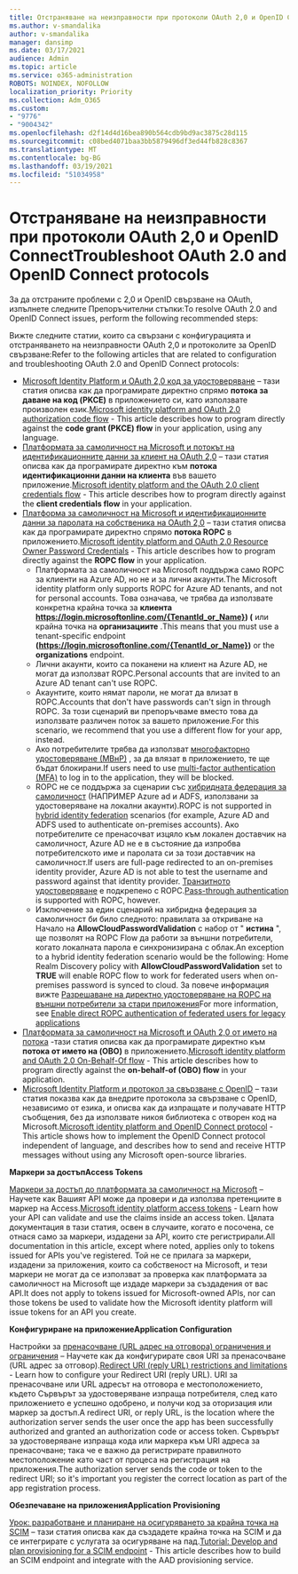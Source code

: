 ```yaml
---
title: Отстраняване на неизправности при протоколи OAuth 2,0 и OpenID Connect
ms.author: v-smandalika
author: v-smandalika
manager: dansimp
ms.date: 03/17/2021
audience: Admin
ms.topic: article
ms.service: o365-administration
ROBOTS: NOINDEX, NOFOLLOW
localization_priority: Priority
ms.collection: Adm_O365
ms.custom:
- "9776"
- "9004342"
ms.openlocfilehash: d2f14d4d16bea890b564cdb9bd9ac3875c28d115
ms.sourcegitcommit: c08bed4071baa3bb5879496df3ed44fb828c8367
ms.translationtype: MT
ms.contentlocale: bg-BG
ms.lasthandoff: 03/19/2021
ms.locfileid: "51034958"
---
```

# <a name="troubleshoot-oauth-20-and-openid-connect-protocols"></a><span data-ttu-id="787e0-102">Отстраняване на неизправности при протоколи OAuth 2,0 и OpenID Connect</span><span class="sxs-lookup"><span data-stu-id="787e0-102">Troubleshoot OAuth 2.0 and OpenID Connect protocols</span></span>

<span data-ttu-id="787e0-103">За да отстраните проблеми с 2,0 и OpenID свързване на OAuth, изпълнете следните Препоръчителни стъпки:</span><span class="sxs-lookup"><span data-stu-id="787e0-103">To resolve OAuth 2.0 and OpenID Connect issues, perform the following recommended steps:</span></span>

<span data-ttu-id="787e0-104">Вижте следните статии, които са свързани с конфигурацията и отстраняването на неизправности OAuth 2,0 и протоколите за OpenID свързване:</span><span class="sxs-lookup"><span data-stu-id="787e0-104">Refer to the following articles that are related to configuration and troubleshooting OAuth 2.0 and OpenID Connect protocols:</span></span>

- <span data-ttu-id="787e0-105">[Microsoft Identity Platform и OAuth 2,0 код за удостоверяване](https://docs.microsoft.com/azure/active-directory/develop/v2-oauth2-auth-code-flow) – тази статия описва как да програмирате директно спрямо **потока за даване на код (PKCE)** в приложението си, като използвате произволен език.</span><span class="sxs-lookup"><span data-stu-id="787e0-105">[Microsoft identity platform and OAuth 2.0 authorization code flow](https://docs.microsoft.com/azure/active-directory/develop/v2-oauth2-auth-code-flow) - This article describes how to program directly against the **code grant (PKCE) flow** in your application, using any language.</span></span>
- <span data-ttu-id="787e0-106">[Платформата за самоличност на Microsoft и потокът на идентификационните данни за клиент на OAuth 2,0](https://docs.microsoft.com/azure/active-directory/develop/v2-oauth2-client-creds-grant-flow) – тази статия описва как да програмирате директно към **потока идентификационни данни на клиента** във вашето приложение.</span><span class="sxs-lookup"><span data-stu-id="787e0-106">[Microsoft identity platform and the OAuth 2.0 client credentials flow](https://docs.microsoft.com/azure/active-directory/develop/v2-oauth2-client-creds-grant-flow) - This article describes how to program directly against the **client credentials flow** in your application.</span></span>
- <span data-ttu-id="787e0-107">[Платформа за самоличност на Microsoft и идентификационните данни за паролата на собственика на OAuth 2,0](https://docs.microsoft.com/azure/active-directory/develop/v2-oauth-ropc) – тази статия описва как да програмирате директно спрямо **потока ROPC** в приложението.</span><span class="sxs-lookup"><span data-stu-id="787e0-107">[Microsoft identity platform and OAuth 2.0 Resource Owner Password Credentials](https://docs.microsoft.com/azure/active-directory/develop/v2-oauth-ropc) - This article describes how to program directly against the **ROPC flow** in your application.</span></span>
    - <span data-ttu-id="787e0-108">Платформата за самоличност на Microsoft поддържа само ROPC за клиенти на Azure AD, но не и за лични акаунти.</span><span class="sxs-lookup"><span data-stu-id="787e0-108">The Microsoft identity platform only supports ROPC for Azure AD tenants, and not for personal accounts.</span></span> <span data-ttu-id="787e0-109">Това означава, че трябва да използвате конкретна крайна точка за **клиента https://login.microsoftonline.com/{TenantId_or_Name}) (** или крайна точка на **организациите** .</span><span class="sxs-lookup"><span data-stu-id="787e0-109">This means that you must use a tenant-specific endpoint **(https://login.microsoftonline.com/{TenantId_or_Name})** or the **organizations** endpoint.</span></span>
    - <span data-ttu-id="787e0-110">Лични акаунти, които са поканени на клиент на Azure AD, не могат да използват ROPC.</span><span class="sxs-lookup"><span data-stu-id="787e0-110">Personal accounts that are invited to an Azure AD tenant can't use ROPC.</span></span>
    - <span data-ttu-id="787e0-111">Акаунтите, които нямат пароли, не могат да влизат в ROPC.</span><span class="sxs-lookup"><span data-stu-id="787e0-111">Accounts that don't have passwords can't sign in through ROPC.</span></span> <span data-ttu-id="787e0-112">За този сценарий ви препоръчваме вместо това да използвате различен поток за вашето приложение.</span><span class="sxs-lookup"><span data-stu-id="787e0-112">For this scenario, we recommend that you use a different flow for your app, instead.</span></span>
    - <span data-ttu-id="787e0-113">Ако потребителите трябва да използват [многофакторно удостоверяване (МВнР)](https://docs.microsoft.com/azure/active-directory/authentication/concept-mfa-howitworks) , за да влязат в приложението, те ще бъдат блокирани.</span><span class="sxs-lookup"><span data-stu-id="787e0-113">If users need to use [multi-factor authentication (MFA)](https://docs.microsoft.com/azure/active-directory/authentication/concept-mfa-howitworks) to log in to the application, they will be blocked.</span></span>
    - <span data-ttu-id="787e0-114">ROPC не се поддържа за сценарии със [хибридната федерация за самоличност](https://docs.microsoft.com/azure/active-directory/hybrid/whatis-fed) (НАПРИМЕР Azure ad и ADFS, използвани за удостоверяване на локални акаунти).</span><span class="sxs-lookup"><span data-stu-id="787e0-114">ROPC is not supported in [hybrid identity federation](https://docs.microsoft.com/azure/active-directory/hybrid/whatis-fed) scenarios (for example, Azure AD and ADFS used to authenticate on-premises accounts).</span></span> <span data-ttu-id="787e0-115">Ако потребителите се пренасочват изцяло към локален доставчик на самоличност, Azure AD не е в състояние да изпробва потребителското име и паролата си за този доставчик на самоличност.</span><span class="sxs-lookup"><span data-stu-id="787e0-115">If users are full-page redirected to an on-premises identity provider, Azure AD is not able to test the username and password against that identity provider.</span></span> <span data-ttu-id="787e0-116">[Транзитното удостоверяване](https://docs.microsoft.com/azure/active-directory/hybrid/how-to-connect-pta) е подкрепено с ROPC.</span><span class="sxs-lookup"><span data-stu-id="787e0-116">[Pass-through authentication](https://docs.microsoft.com/azure/active-directory/hybrid/how-to-connect-pta) is supported with ROPC, however.</span></span>
    - <span data-ttu-id="787e0-117">Изключение за един сценарий на хибридна федерация за самоличност би било следното: правилата за откриване на Начало на **AllowCloudPasswordValidation** с набор от " **истина** ", ще позволят на ROPC Flow да работи за външни потребители, когато локалната парола е синхронизирана с облак.</span><span class="sxs-lookup"><span data-stu-id="787e0-117">An exception to a hybrid identity federation scenario would be the following: Home Realm Discovery policy with **AllowCloudPasswordValidation** set to **TRUE** will enable ROPC flow to work for federated users when on-premises password is synced to cloud.</span></span> <span data-ttu-id="787e0-118">За повече информация вижте [Разрешаване на директно удостоверяване на ROPC на външни потребители за стари приложения](https://docs.microsoft.com/azure/active-directory/manage-apps/configure-authentication-for-federated-users-portal#enable-direct-ropc-authentication-of-federated-users-for-legacy-applications)</span><span class="sxs-lookup"><span data-stu-id="787e0-118">For more information, see [Enable direct ROPC authentication of federated users for legacy applications](https://docs.microsoft.com/azure/active-directory/manage-apps/configure-authentication-for-federated-users-portal#enable-direct-ropc-authentication-of-federated-users-for-legacy-applications)</span></span> 
- <span data-ttu-id="787e0-119">[Платформата за самоличност на Microsoft и OAuth 2,0 от името на потока](https://docs.microsoft.com/azure/active-directory/develop/v2-oauth2-on-behalf-of-flow) -тази статия описва как да програмирате директно към **потока от името на (OBO)** в приложението.</span><span class="sxs-lookup"><span data-stu-id="787e0-119">[Microsoft identity platform and OAuth 2.0 On-Behalf-Of flow](https://docs.microsoft.com/azure/active-directory/develop/v2-oauth2-on-behalf-of-flow) - This article describes how to program directly against the **on-behalf-of (OBO) flow** in your application.</span></span>
- <span data-ttu-id="787e0-120">[Microsoft Identity Platform и протокол за свързване с OpenID](https://docs.microsoft.com/azure/active-directory/develop/v2-protocols-oidc) – тази статия показва как да внедрите протокола за свързване с OpenID, независимо от езика, и описва как да изпращате и получавате HTTP съобщения, без да използвате никоя библиотека с отворен код на Microsoft.</span><span class="sxs-lookup"><span data-stu-id="787e0-120">[Microsoft identity platform and OpenID Connect protocol](https://docs.microsoft.com/azure/active-directory/develop/v2-protocols-oidc) - This article shows how to implement the OpenID Connect protocol independent of language, and describes how to send and receive HTTP messages without using any Microsoft open-source libraries.</span></span>

<span data-ttu-id="787e0-121">**Маркери за достъп**</span><span class="sxs-lookup"><span data-stu-id="787e0-121">**Access Tokens**</span></span>

<span data-ttu-id="787e0-122">[Маркери за достъп до платформата за самоличност на Microsoft](https://docs.microsoft.com/azure/active-directory/develop/access-tokens) – Научете как Вашият API може да провери и да използва претенциите в маркер на Access.</span><span class="sxs-lookup"><span data-stu-id="787e0-122">[Microsoft identity platform access tokens](https://docs.microsoft.com/azure/active-directory/develop/access-tokens) - Learn how your API can validate and use the claims inside an access token.</span></span> <span data-ttu-id="787e0-123">Цялата документация в тази статия, освен в случаите, когато е посочена, се отнася само за маркери, издадени за API, които сте регистрирали.</span><span class="sxs-lookup"><span data-stu-id="787e0-123">All documentation in this article, except where noted, applies only to tokens issued for APIs you've registered.</span></span> <span data-ttu-id="787e0-124">Той не се прилага за маркери, издадени за приложения, които са собственост на Microsoft, и тези маркери не могат да се използват за проверка как платформата за самоличност на Microsoft ще издаде маркери за създадения от вас API.</span><span class="sxs-lookup"><span data-stu-id="787e0-124">It does not apply to tokens issued for Microsoft-owned APIs, nor can those tokens be used to validate how the Microsoft identity platform will issue tokens for an API you create.</span></span>

<span data-ttu-id="787e0-125">**Конфигуриране на приложение**</span><span class="sxs-lookup"><span data-stu-id="787e0-125">**Application Configuration**</span></span>

<span data-ttu-id="787e0-126">Настройки за [пренасочване (URL адрес на отговора) ограничения и ограничения](https://docs.microsoft.com/azure/active-directory/develop/reply-url) – Научете как да конфигурирате своя URI за пренасочване (URL адрес за отговор).</span><span class="sxs-lookup"><span data-stu-id="787e0-126">[Redirect URI (reply URL) restrictions and limitations](https://docs.microsoft.com/azure/active-directory/develop/reply-url) - Learn how to configure your Redirect URI (reply URL).</span></span> <span data-ttu-id="787e0-127">URI за пренасочване или URL адресът на отговора е местоположението, където Сървърът за удостоверяване изпраща потребителя, след като приложението е успешно одобрено, и получи код за оторизация или маркер за достъп.</span><span class="sxs-lookup"><span data-stu-id="787e0-127">A redirect URI, or reply URL, is the location where the authorization server sends the user once the app has been successfully authorized and granted an authorization code or access token.</span></span> <span data-ttu-id="787e0-128">Сървърът за удостоверяване изпраща кода или маркера към URI адреса за пренасочване; така че е важно да регистрирате правилното местоположение като част от процеса на регистрация на приложения.</span><span class="sxs-lookup"><span data-stu-id="787e0-128">The authorization server sends the code or token to the redirect URI; so it's important you register the correct location as part of the app registration process.</span></span>

<span data-ttu-id="787e0-129">**Обезпечаване на приложения**</span><span class="sxs-lookup"><span data-stu-id="787e0-129">**Application Provisioning**</span></span>

<span data-ttu-id="787e0-130">[Урок: разработване и планиране на осигуряването за крайна точка на SCIM](https://docs.microsoft.com/azure/active-directory/app-provisioning/use-scim-to-provision-users-and-groups) – тази статия описва как да създадете крайна точка на SCIM и да се интегрирате с услугата за осигуряване на пад.</span><span class="sxs-lookup"><span data-stu-id="787e0-130">[Tutorial: Develop and plan provisioning for a SCIM endpoint](https://docs.microsoft.com/azure/active-directory/app-provisioning/use-scim-to-provision-users-and-groups) - This article describes how to build an SCIM endpoint and integrate with the AAD provisioning service.</span></span>


